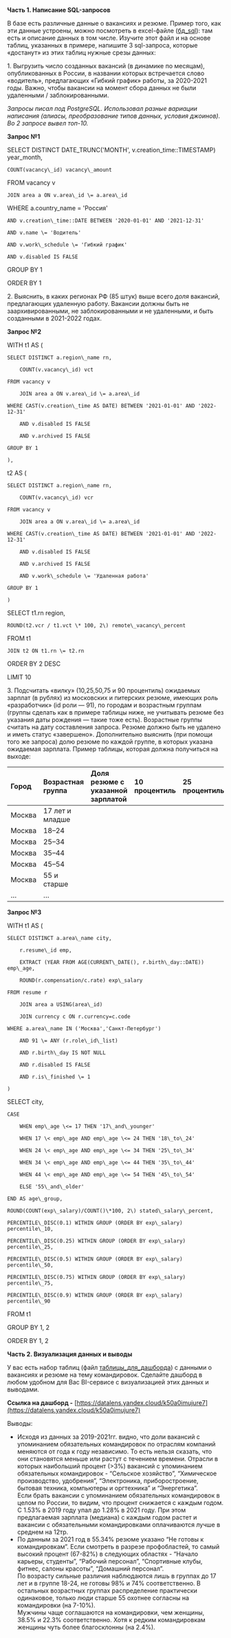 **Часть 1\. Написание SQL-запросов**

В базе есть различные данные о вакансиях и резюме. Пример того, как эти данные устроены, можно посмотреть в excel-файле ([бд\_sql](https://docs.google.com/spreadsheets/d/1AqzBK1bMIsBAAo3qdUQh7i6rh8AWl-TlWW-ackPyN00/edit?usp=sharing)): там есть и описание данных в том числе. Изучите этот файл и на основе таблиц, указанных в примере, напишите 3 sql-запроса, которые «достанут» из этих таблиц нужные срезы данных:

1\.     Выгрузить число созданных вакансий (в динамике по месяцам), опубликованных в России, в названии которых встречается слово «водитель», предлагающих «Гибкий график» работы, за 2020-2021 годы. Важно, чтобы вакансии на момент сбора данных не были удаленными / заблокированными.

*Запросы писал под PostgreSQL. Использовал разные вариации написания (алиасы, преобразование типов данных, условия джоинов). Во 2 запросе вывел топ-10.*

**Запрос №1**

SELECT DISTINCT DATE\_TRUNC('MONTH', v.creation\_time::TIMESTAMP) year\_month,

	COUNT(vacancy\_id) vacancy\_amount

FROM vacancy v

	JOIN area a ON v.area\_id \= a.area\_id

WHERE a.country\_name \= 'Россия'

	AND v.creation\_time::DATE BETWEEN '2020-01-01' AND '2021-12-31'

	AND v.name \= 'Водитель'

	AND v.work\_schedule \= 'Гибкий график'

	AND v.disabled IS FALSE

GROUP BY 1

ORDER BY 1

2\.     Выяснить, в каких регионах РФ (85 штук) выше всего *доля* вакансий, предлагающих удаленную работу. Вакансии должны быть не заархивированными, не заблокированными и не удаленными, и быть созданными в 2021-2022 годах.

**Запрос №2**

WITH t1 AS (

	SELECT DISTINCT a.region\_name rn,

		COUNT(v.vacancy\_id) vct

	FROM vacancy v

		JOIN area a ON v.area\_id \= a.area\_id

	WHERE CAST(v.creation\_time AS DATE) BETWEEN '2021-01-01' AND '2022-12-31'

		AND v.disabled IS FALSE

		AND v.archived IS FALSE

	GROUP BY 1

	),

t2 AS (

	SELECT DISTINCT a.region\_name rn,

		COUNT(v.vacancy\_id) vcr

	FROM vacancy v

		JOIN area a ON v.area\_id \= a.area\_id

	WHERE CAST(v.creation\_time AS DATE) BETWEEN '2021-01-01' AND '2022-12-31'

		AND v.disabled IS FALSE

		AND v.archived IS FALSE

		AND v.work\_schedule \= 'Удаленная работа'

	GROUP BY 1

	)

SELECT t1.rn region,

	ROUND(t2.vcr / t1.vct \* 100, 2\) remote\_vacancy\_percent

FROM t1

	JOIN t2 ON t1.rn \= t2.rn

ORDER BY 2 DESC

LIMIT 10

3\.     Подсчитать «вилку» (10,25,50,75 и 90 процентиль) ожидаемых зарплат (в рублях) из московских и питерских резюме, имеющих роль «разработчик» (id роли — 91), по городам и возрастным группам (группы сделать как в примере таблицы ниже, не учитывать резюме без указания даты рождения — такие тоже есть). Возрастные группы считать на дату составления запроса. Резюме должно быть не удалено и иметь статус «завершено». Дополнительно выяснить (при помощи того же запроса) долю резюме по каждой группе, в которых указана ожидаемая зарплата. Пример таблицы, которая должна получиться на выходе:

| Город | Возрастная группа | Доля резюме с указанной зарплатой | 10 процентиль | 25 процентиль | 50 процентиль (медиана) | 75 процентиль | 90 процентиль |
| :---- | :---- | :---- | :---- | :---- | :---- | :---- | :---- |
| Москва | 17 лет и младше |   |   |   |   |   |   |
| Москва | 18–24 |   |   |   |   |   |   |
| Москва | 25–34 |   |   |   |   |   |   |
| Москва | 35–44 |   |   |   |   |   |   |
| Москва | 45–54 |   |   |   |   |   |   |
| Москва | 55 и старше |   |   |   |   |   |   |
| … | … |   |   |   |   |   |   |

 

**Запрос №3**

WITH t1 AS (

	SELECT DISTINCT a.area\_name city,

		r.resume\_id emp,

		EXTRACT (YEAR FROM AGE(CURRENT\_DATE(), r.birth\_day::DATE)) emp\_age,

		ROUND(r.compensation/c.rate) exp\_salary

	FROM resume r

		JOIN area a USING(area\_id)

		JOIN currency c ON r.currency=c.code

	WHERE a.area\_name IN ('Москва','Санкт-Петербург')

		AND 91 \= ANY (r.role\_id\_list)

		AND r.birth\_day IS NOT NULL

		AND r.disabled IS FALSE

		AND r.is\_finished \= 1

	)

SELECT city,

	CASE 

		WHEN emp\_age \<= 17 THEN '17\_and\_younger'

		WHEN 17 \< emp\_age AND emp\_age \<= 24 THEN '18\_to\_24'

		WHEN 24 \< emp\_age AND emp\_age \<= 34 THEN '25\_to\_34'

		WHEN 34 \< emp\_age AND emp\_age \<= 44 THEN '35\_to\_44'

		WHEN 44 \< emp\_age AND emp\_age \<= 54 THEN '45\_to\_54'

		ELSE '55\_and\_older'

	END AS age\_group,

	ROUND(COUNT(exp\_salary)/COUNT()\*100, 2\) stated\_salary\_percent,

	PERCENTILE\_DISC(0.1) WITHIN GROUP (ORDER BY exp\_salary) percentile\_10,

	PERCENTILE\_DISC(0.25) WITHIN GROUP (ORDER BY exp\_salary) percentile\_25,

	PERCENTILE\_DISC(0.5) WITHIN GROUP (ORDER BY exp\_salary) percentile\_50,

	PERCENTILE\_DISC(0.75) WITHIN GROUP (ORDER BY exp\_salary) percentile\_75,

	PERCENTILE\_DISC(0.9) WITHIN GROUP (ORDER BY exp\_salary) percentile\_90

FROM t1

GROUP BY 1, 2

ORDER BY 1, 2

 

**Часть 2\. Визуализация данных и выводы**

У вас есть набор таблиц (файл [таблицы\_для\_дашборда](https://docs.google.com/spreadsheets/d/194N2boyPof0zvTWf0p57OZwGNOw2tYxuaAWrHEM9RK0/edit?usp=sharing)) с данными о вакансиях и резюме на тему командировок. Сделайте дашборд в любом удобном для Вас BI-сервисе с визуализацией этих данных и выводами. 

**Ссылка на дашборд \-** [https://datalens.yandex.cloud/k50a0imujure7](https://datalens.yandex.cloud/k50a0imujure7)

Выводы: 

- Исходя из данных за 2019-2021гг. видно, что доли вакансий с упоминанием обязательных командировок по отраслям компаний меняются от года к году независимо. То есть нельзя сказать, что они становятся меньше или растут с течением времени. Отрасли в которых наибольший процент (\>3%) вакансий с упоминанием обязательных командировок \- “Сельское хозяйство”, “Химическое производство, удобрения”, “Электроника, приборостроение, бытовая техника, компьютеры и оргтехника” и “Энергетика”.  
  Если брать вакансии с упоминанием обязательных командировок в целом по России, то видим, что процент снижается с каждым годом. С 1.53% в 2019 году упал до 1.28% в 2021 году. При этом предлагаемая зарплата (медиана) с каждым годом растет и вакансии с обязательными командировками оплачиваются лучше в среднем на 12тр.  
- По данным за 2021 год в 55.34% резюме указано “Не готовы к командировкам”. Если смотреть в разрезе профобластей, то самый высокий процент (67-82%) в следующих областях \- “Начало карьеры, студенты”, “Рабочий персонал”, “Спортивные клубы, фитнес, салоны красоты”, “Домашний персонал”.  
  По возрасту сильные различия наблюдаются лишь в группах до 17 лет и в группе 18-24, не готовы 98% и 74% соответственно. В остальных возрастных группах распределение практически одинаковое, только люди старше 55 охотнее согласны на командировки (на 7-10%).  
  Мужчины чаще соглашаются на командировки, чем женщины, 38.5% и 22.3% соответственно. Хотя к редким командировкам женщины чуть более благосклонны (на 2.4%).
